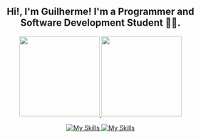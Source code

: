##  <div align='center'>Hi!, I'm Guilherme! I'm a Programmer and Software Development Student 👨‍💻.</div> 
<div align="center">
  <a href="https://github.com/Guilherme-Joviniano/">
  <img height="180em" src="https://streak-stats.demolab.com/?user=Guilherme-Joviniano&theme=kacho_ga&hide_border=true&border_radius=18&locale=pt_BR&date_format=j%2Fn%5B%2FY%5D"/>
  <img height="180em" src="https://github-readme-stats.vercel.app/api/top-langs/?username=Guilherme-Joviniano&layout=compact&langs_count=7&hide=css,html&theme=kacho_ga"/>
</div>

<div align="center" width="180em">
  
  ![My Skills](https://skillicons.dev/icons?i=js,ts,html,css,nodejs,react)
  ![My Skills](https://skillicons.dev/icons?i=tailwindcss,arduino,docker,k8s,git,rabbitmq,go,java,kotlin,linux)
</div>
